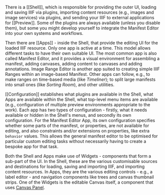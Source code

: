 There is a [[Shell]], which is responsible for providing the outer UI, loading and saving IIIF via plugins, importing content resources (e.g., images and image services) via plugins, and sending your IIIF to external applications for [[Preview]]. Some of the plugins are always available (unless you disable them), but some you might develop yourself to integrate the Manifest Editor into your own systems and workflows. 

Then there are [[Apps]] - inside the Shell, that provide the editing UI for the loaded IIIF resource. Only one app is active at a time. This model allows different tasks to have their own suitable UI. The most common app is also called Manifest Editor, and it provides a visual environment for assembling a manifest, adding canvases, adding content to canvases and adding annotations. Image Range Editor is another app suited to creating simple IIIF Ranges within an image-based Manifest. Other apps can follow, e.g., to make ranges on time-based media (like _Timeliner_); to split large manifests into small ones (like _Sorting Room_), and other utilities.

[[Configuration]] establishes what plugins are available in the Shell, what Apps are available within the Shell, what top-level menu items are available (e.g., configuration of multiple preview environments appropriate to the work). Each app has two types of configuration - firstly, what it needs available or hidden in the Shell's menus, and secondly its own configuration. For the Manifest Editor App, its own configuration specifies whether some parts of the manifest, or properties, are not available for editing, and also constraints and/or extensions on properties, like extra `behavior` values. This allows the general manifest editor to be optimised for particular custom editing tasks without necessarily having to create a bespoke app for that task.

Both the Shell and Apps make use of Widgets - components that form a sub-part of the UI.
In the Shell, these are the various customisable sources and destinations for loading, saving and importing IIIF, and importing content resources.
In Apps, they are the various editing controls - e.g., a label editor - and navigation components like trees and canvas thumbnail strips. One of the Widgets is the editable Canvas itself, a component that uses [Canvas Panel](https://iiif-canvas-panel.netlify.app/).
